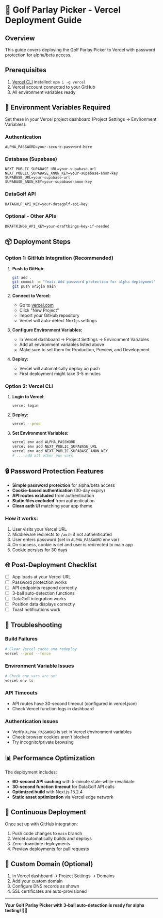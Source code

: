 # 🚀 Golf Parlay Picker - Vercel Deployment Guide

## Overview
This guide covers deploying the Golf Parlay Picker to Vercel with password protection for alpha/beta access.

## Prerequisites
1. [Vercel CLI](https://vercel.com/cli) installed: `npm i -g vercel`
2. Vercel account connected to your GitHub
3. All environment variables ready

## 🔐 Environment Variables Required

Set these in your Vercel project dashboard (Project Settings → Environment Variables):

### **Authentication**
```
ALPHA_PASSWORD=your-secure-password-here
```

### **Database (Supabase)**
```
NEXT_PUBLIC_SUPABASE_URL=your-supabase-url
NEXT_PUBLIC_SUPABASE_ANON_KEY=your-supabase-anon-key
SUPABASE_URL=your-supabase-url
SUPABASE_ANON_KEY=your-supabase-anon-key
```

### **DataGolf API**
```
DATAGOLF_API_KEY=your-datagolf-api-key
```

### **Optional - Other APIs**
```
DRAFTKINGS_API_KEY=your-draftkings-key-if-needed
```

## 📦 Deployment Steps

### Option 1: GitHub Integration (Recommended)

1. **Push to GitHub:**
   ```bash
   git add .
   git commit -m "feat: Add password protection for alpha deployment"
   git push origin main
   ```

2. **Connect to Vercel:**
   - Go to [vercel.com](https://vercel.com)
   - Click "New Project" 
   - Import your GitHub repository
   - Vercel will auto-detect Next.js settings

3. **Configure Environment Variables:**
   - In Vercel dashboard → Project Settings → Environment Variables
   - Add all environment variables listed above
   - Make sure to set them for Production, Preview, and Development

4. **Deploy:**
   - Vercel will automatically deploy on push
   - First deployment might take 3-5 minutes

### Option 2: Vercel CLI

1. **Login to Vercel:**
   ```bash
   vercel login
   ```

2. **Deploy:**
   ```bash
   vercel --prod
   ```

3. **Set Environment Variables:**
   ```bash
   vercel env add ALPHA_PASSWORD
   vercel env add NEXT_PUBLIC_SUPABASE_URL
   vercel env add NEXT_PUBLIC_SUPABASE_ANON_KEY
   # ... add all other env vars
   ```

## 🔒 Password Protection Features

- **Simple password protection** for alpha/beta access
- **Cookie-based authentication** (30-day expiry)
- **API routes excluded** from authentication
- **Static files excluded** from authentication
- **Clean auth UI** matching your app theme

### How it works:
1. User visits your Vercel URL
2. Middleware redirects to `/auth` if not authenticated
3. User enters password (set in `ALPHA_PASSWORD` env var)
4. On success, cookie is set and user is redirected to main app
5. Cookie persists for 30 days

## 🌐 Post-Deployment Checklist

- [ ] App loads at your Vercel URL
- [ ] Password protection works
- [ ] API endpoints respond correctly
- [ ] 3-ball auto-detection functions
- [ ] DataGolf integration works
- [ ] Position data displays correctly
- [ ] Toast notifications work

## 🚨 Troubleshooting

### Build Failures
```bash
# Clear Vercel cache and redeploy
vercel --prod --force
```

### Environment Variable Issues
```bash
# Check env vars are set
vercel env ls
```

### API Timeouts
- API routes have 30-second timeout (configured in vercel.json)
- Check Vercel function logs in dashboard

### Authentication Issues
- Verify `ALPHA_PASSWORD` is set in Vercel environment variables
- Check browser cookies aren't blocked
- Try incognito/private browsing

## 📊 Performance Optimization

The deployment includes:
- **60-second API caching** with 5-minute stale-while-revalidate
- **30-second function timeout** for DataGolf API calls
- **Optimized build** with Next.js 15.2.4
- **Static asset optimization** via Vercel edge network

## 🔄 Continuous Deployment

Once set up with GitHub integration:
1. Push code changes to `main` branch
2. Vercel automatically builds and deploys
3. Zero-downtime deployments
4. Preview deployments for pull requests

## 📱 Custom Domain (Optional)

1. In Vercel dashboard → Project Settings → Domains
2. Add your custom domain
3. Configure DNS records as shown
4. SSL certificates are auto-provisioned

---

**Your Golf Parlay Picker with 3-ball auto-detection is ready for alpha testing! 🏌️‍♂️** 